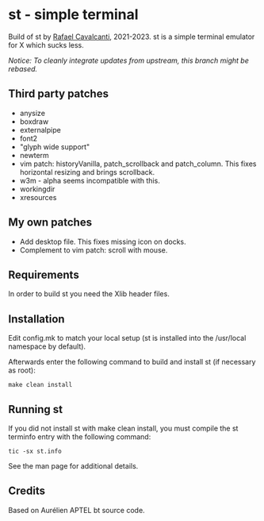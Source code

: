# st - simple terminal

Build of st by [Rafael Cavalcanti](https://rafaelc.org/dev), 2021-2023. st is a simple terminal emulator for X which sucks less.

_Notice: To cleanly integrate updates from upstream, this branch might be rebased._

## Third party patches

- anysize
- boxdraw
- externalpipe
- font2
- "glyph wide support"
- newterm
- vim patch: historyVanilla, patch_scrollback and patch_column. This fixes horizontal resizing and brings scrollback.
- w3m - alpha seems incompatible with this.
- workingdir
- xresources

## My own patches

- Add desktop file. This fixes missing icon on docks.
- Complement to vim patch: scroll with mouse.

## Requirements

In order to build st you need the Xlib header files.

## Installation

Edit config.mk to match your local setup (st is installed into
the /usr/local namespace by default).

Afterwards enter the following command to build and install st (if
necessary as root):

    make clean install

## Running st

If you did not install st with make clean install, you must compile
the st terminfo entry with the following command:

    tic -sx st.info

See the man page for additional details.

## Credits

Based on Aurélien APTEL <aurelien dot aptel at gmail dot com> bt source code.


